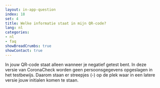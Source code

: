 ```yaml
---
layout: in-app-question
index: 18
set: 4
title: Welke informatie staat in mijn QR-code? 
lang: nl
categories:
- nl
- faq
showBreadCrumbs: true
showContact: true
---
```

In jouw QR-code staat alleen wanneer je negatief getest bent. 
In deze versie van CoronaCheck worden geen persoonsgegevens opgeslagen in het testbewijs. Daarom staan er streepjes (-) op de plek waar in een latere versie jouw initialen komen te staan.
